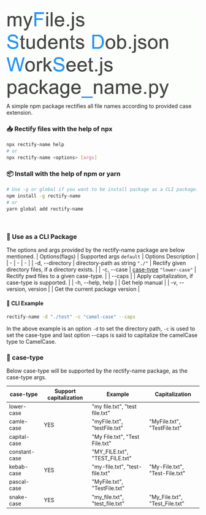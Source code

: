 ![logo](./static/logo.gif)
A simple npm package rectifies all file names according to provided case extension.

### 📥 Rectify files with the help of npx
```sh
npx rectify-name help
# or
npx rectify-name <options> [args]
```

### 📦 Install with the help of npm or yarn
```sh
# Use -g or global if you want to be install package as a CLI package.
npm install -g rectify-name
# or
yarn global add rectify-name
```

<br/>

### 📑 Use as a CLI Package
The options and args provided by the rectify-name package are below mentioned.
| Options(flags) | Supported args `default` | Options Description |
| - | - | - |
| -d, --directory | directory-path as string `"./"` | Rectify given directory files, if a directory exists. | 
| -c, --case | [case-type](#📔-case-type) `"lower-case"` | Rectify pwd files to a given case-type. |
| --caps |  | Apply capitalization, if case-type is supported. |
| -h, --help, help |  | Get help manual |
| -v, --version, version |  | Get the current package version |

#### 🧪 CLI Example
```sh
rectify-name -d "./test" -c "camel-case" --caps
```
In the above example is an option `-d` to set the directory path, `-c` is used to set the case-type and last option --caps is said to capitalize the camelCase type to CamelCase.

### 📔 case-type
Below case-type will be supported by the rectify-name package, as the case-type args.

| case-type | Support capitalization | Example | Capitalization |
| - | - | - | - |
| lower-case | | "my file.txt", "test file.txt" | |
| camle-case | YES | "myFile.txt", "testFile.txt" | "MyFile.txt", "TestFile.txt" |
| capital-case | | "My File.txt", "Test File.txt" | |
| constant-case | | "MY_FILE.txt", "TEST_FILE.txt" | |
| kebab-case | YES | "my-file.txt", "test-file.txt" | "My-File.txt", "Test-File.txt" |
| pascal-case | | "MyFile.txt", "TestFile.txt" | |
| snake-case | YES | "my_file.txt", "test_file.txt" | "My_File.txt", "Test_File.txt" |
